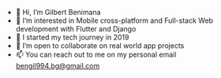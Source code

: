 - 👋 Hi, I’m Gilbert Benimana
- 👀 I’m interested in Mobile cross-platform and Full-stack Web development with Flutter and Django
- 🌱 I started my tech journey in 2019  
- 💞️ I’m open to collaborate on real world app projects
- 📫 You can reach out to me on my personal email bengil994.bg@gmail.com

<!---
GilbertBenimana/GilbertBenimana is a ✨ special ✨ repository because its `README.md` (this file) appears on your GitHub profile.
You can click the Preview link to take a look at your changes.
--->
